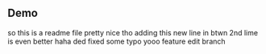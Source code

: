 ## Demo

so this is  a readme file pretty nice tho
adding this  new line in btwn
2nd lime is even better
haha ded
fixed some typo
 yooo
 feature edit branch